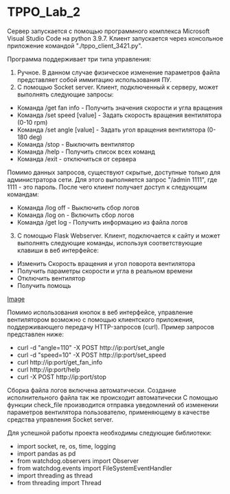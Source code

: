 # TPPO_Lab_2

Сервер запускается с помощью программного комплекса Microsoft Visual Studio Code на python 3.9.7. Клиент запускается через консольное приложение командой "./tppo_client_3421.py". 

Программа поддерживает три типа управления:
1. Ручное. В данном случае физическое изменение параметров файла представляет собой иммитацию использования ПУ.
2. С помощью Socket server. Клиент, подключенный к серверу, может выполнять следующие запросы:

 - Команда /get fan info - Получить значения скорости и угла вращения
 - Команда /set speed [value] - Задать скорость вращения вентилятора (0-10 rpm)
 - Команда /set angle [value] - Задать угол вращения вентилятора (0-180 deg)
 - Команда /stop - Выключить вентилятор 
 - Команда /help - Получить список всех команд 
 - Команда /exit - отключиться от сервера

Помимо данных запросов, существуют скрытые, доступные только для администратора сети. Для этого выполняется запрос "/admin 1111", где 1111 - это пароль. После чего клиент получает доступ к следующим командам: 
- Команда /log off - Выключить сбор логов 
- Команда /log on - Включить сбор логов 
- Команда /get log - Получить информацию из файла логов

3. С помощью Flask Webserver. Клиент, подключается к сайту и может выполнять следующие команды, используя соответствующие клавиши в веб интерфейсе:
- Изменить Скорость вращения и угол поворота вентилятора
- Получить параметры скорости и угла в реальном времени
- Отключить вентилятор
- Получить помощь

[Image](https://github.com/2WelcomeHome1/TPPO_Lab_2/blob/main/image.png)

Помимо использования кнопок в веб интерфейсе, управление вентилятором возможно с помощью клиентского приложения, поддерживающего передачу HTTP-запросов (curl). Пример запросов представлен ниже:

- curl -d "angle=110" -X POST http://ip:port/set_angle
- curl -d "speed=10" -X POST http://ip:port/set_speed
- curl http://ip:port/get_fan_info
- curl http://ip:port/help  
- curl -X POST  http://ip:port/stop  


Сборка файла логов включена автоматически. Создание исполнительного файла так же происходит автоматически
С помощью функции check_file производится отправка уведомлений об изменении параметров вентилятора пользователю, применяющему в качестве средства управления Socket server.


Для успешной работы проекта необходимы следующие библиотеки:

- import socket, re, os, time, logging
- import pandas as pd
- from watchdog.observers import Observer
- from watchdog.events import FileSystemEventHandler
- import threading as thread
- from threading import Thread 
